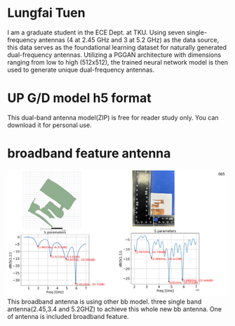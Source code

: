 # Lungfai Tuen
I am a graduate student in the ECE Dept. at TKU.
Using seven single-frequency antennas (4 at 2.45 GHz and 3 at 5.2 GHz) as the data source, this data serves as the foundational learning dataset for naturally generated dual-frequency antennas. Utilizing a PGGAN architecture with dimensions ranging from low to high (512x512), the trained neural network model is then used to generate unique dual-frequency antennas.
# UP G/D model h5 format
This dual-band antenna model(ZIP) is free for reader study only.
You can download it for personal use.
# broadband feature antenna
![image](https://github.com/justintuen/lungfai/blob/main/bb.jpg)
This broadband antenna is using other bb model.
three single band antenna(2.45,3.4 and 5.2GHZ) to achieve this whole new bb antenna. One of antenna is included broadband feature.

